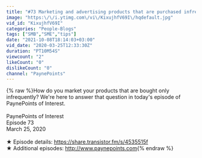 ```yaml
---
title: "#73 Marketing and advertising products that are purchased infrequently"
image: "https:\/\/i.ytimg.com\/vi\/KixujhfV69I\/hqdefault.jpg"
vid_id: "KixujhfV69I"
categories: "People-Blogs"
tags: ["SMB","SME","tips"]
date: "2021-10-08T18:14:03+03:00"
vid_date: "2020-03-25T12:33:30Z"
duration: "PT10M54S"
viewcount: "2"
likeCount: "0"
dislikeCount: "0"
channel: "PaynePoints"
---
```

{% raw %}How do you market your products that are bought only infrequently? We're here to answer that question in today's episode of PaynePoints of Interest. <br /><br />PaynePoints of Interest<br />Episode 73<br />March 25, 2020<br /><br />★ Episode details: <a rel="nofollow" target="blank" href="https://share.transistor.fm/s/4535515f">https://share.transistor.fm/s/4535515f</a><br />★ Additional episodes: <a rel="nofollow" target="blank" href="http://www.paynepoints.com">http://www.paynepoints.com</a>{% endraw %}
